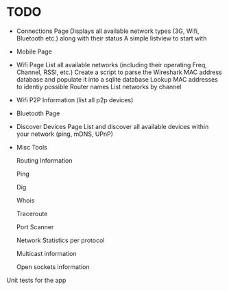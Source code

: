 TODO
====

- Connections Page
    Displays all available network types (3G, Wifi, Bluetooth etc.) along with their status
    A simple listview to start with

- Mobile Page

- Wifi Page
    List all available networks (including their operating Freq, Channel, RSSI, etc.)
    Create a script to parse the Wireshark MAC address database and populate it into a sqlite database
    Lookup MAC addresses to identiy possible Router names
    List networks by channel

- Wifi P2P Information (list all p2p devices)

- Bluetooth Page

- Discover Devices Page
    List and discover all available devices within your network (ping, mDNS, UPnP)

- Misc Tools

    Routing Information

    Ping

    Dig

    Whois

    Traceroute

    Port Scanner

    Network Statistics per protocol

    Multicast information

    Open sockets information

Unit tests for the app
